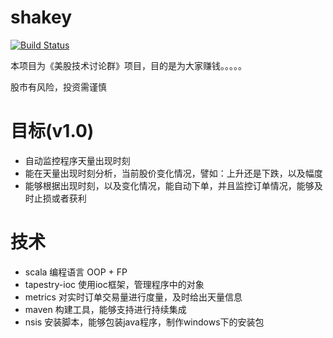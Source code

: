 shakey
======
[![Build Status](https://secure.travis-ci.org/jcai/shakey.svg?branch=master)](https://travis-ci.org/jcai/shakey)

本项目为《美股技术讨论群》项目，目的是为大家赚钱。。。。。

股市有风险，投资需谨慎

目标(v1.0)
=========
* 自动监控程序天量出现时刻
* 能在天量出现时刻分析，当前股价变化情况，譬如：上升还是下跌，以及幅度
* 能够根据出现时刻，以及变化情况，能自动下单，并且监控订单情况，能够及时止损或者获利


技术
=========
* scala        编程语言 OOP + FP
* tapestry-ioc 使用ioc框架，管理程序中的对象
* metrics      对实时订单交易量进行度量，及时给出天量信息
* maven        构建工具，能够支持进行持续集成
* nsis         安装脚本，能够包装java程序，制作windows下的安装包



